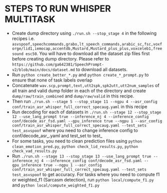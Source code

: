# STEPS TO RUN WHISPER MULTITASK
- Create dump directory using ``./run.sh --stop_stage 4`` in the following recipes i.e. ``asvspoof,speechcommands,grabo,lt_speech_commands,arabic_sc,fsc,voxforge/lid1,iemocap,accentdb,Mustard,Mustard_plus_plus,voxceleb1,freesound esc50``. You will have to download all the dataset zip files first before creating dump directory. Please refer to ``https://github.com/ga642381/SpeechPrompt-v2/blob/main/docs/dataset.md`` to download all datasets.
- Run ``python create_better_*.py`` and ``python create_*_prompt.py`` to ensure that none of task labels overlap
- Concatenate ``wav.scp,prompt,text,utt2spk,spk2utt,utt2num_samples`` of all train and valid dump folder in each of the directory and create   ``dump/raw/train_combined`` and ``dump/raw/valid`` in this recipe.
- Then run ``./run.sh --stage 5 --stop_stage 11 --ngpu 4 --asr_config conf/train_asr_whisper_full_correct_specaug.yaml`` in this recipe
- Run decoding for each of datasets in ``./run.sh --stage 12 --stop_stage 12 --use_lang_prompt true --inference_nj 4 --inference_config conf/decode_asr_fsd.yaml --gpu_inference true --ngpu 1 --asr_config conf/train_asr_whisper_full_correct_specaug.yaml --test_sets test_asvspoof`` where you need to change inference config to conf/decode_asr_<task>.yaml and test_set to test_<dataset>
- For some tasks, you need to clean prediction files using ``python clean_emotion_pred.py``, ``python check_lid_results.py``, ``python check_vad_results.py``
- Run ``./run.sh --stage 13 --stop_stage 13 --use_lang_prompt true --inference_nj 4 --inference_config conf/decode_asr_fsd.yaml --gpu_inference true --ngpu 1 --asr_config conf/train_asr_whisper_full_correct_specaug.yaml --test_sets test_asvspoof`` to get accuracy. For tasks where you need to compute f1 or weighted_f1 (Sarcasm detection), run ``python local/compute_f1.py`` and ``python local/compute_weighted_f1.py``
